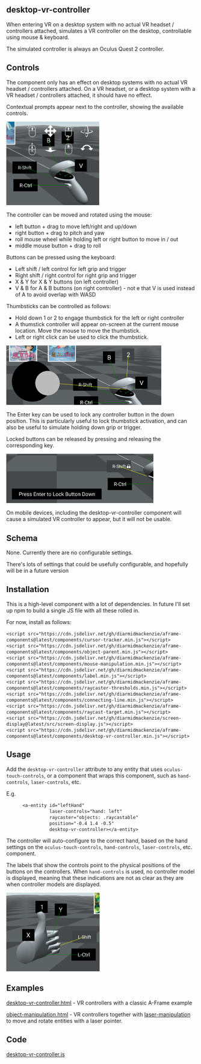 ## desktop-vr-controller

When entering VR on a desktop system with no actual VR headset / controllers attached, simulates a VR controller on the desktop, controllable using mouse & keyboard.

The simulated controller is always an Oculus Quest 2 controller.

## Controls

The component only has an effect on desktop systems with no actual VR headset / controllers attached.  On a VR headset, or a desktop system with a VR headset / controllers attached, it should have no effect.

Contextual prompts appear next to the controller, showing the available controls.

<img src="image-20220802185450073.png" alt="image-20220802185450073" style="zoom:50%;" />

The controller can be moved and rotated using the mouse:

- left button + drag to move left/right and up/down
- right button + drag to pitch and yaw
- roll mouse wheel while holding left or right button to move in / out
- middle mouse button + drag to roll

Buttons can be pressed using the keyboard:

- Left shift / left control for left grip and trigger
- Right shift / right control for right grip and trigger
- X & Y for X & Y buttons (on left controller)
- V & B for A & B buttons (on right controller) - not e that V is used instead of A to avoid overlap with WASD

Thumbsticks can be controlled as follows:

- Hold down 1 or 2 to engage thumbstick for the left or right controller
- A thumstick controller will appear on-screen at the current mouse location.  Move the mouse to move the thumbstick.
- Left or right click can be used to click the thumbstick.

<img src="image-20220802185543518.png" alt="image-20220802185543518" style="zoom:50%;" />

The Enter key can be used to lock any controller button in the down position.  This is particularly useful to lock thumbstick activation, and can also be useful to simulate holding down grip or trigger.

Locked buttons can be released by pressing and releasing the corresponding key.

<img src="image-20220802185741939.png" alt="image-20220802185741939" style="zoom:50%;" />

On mobile devices, including the desktop-vr-controller component will cause a simulated VR controller to appear, but it will not be usable.



## Schema

None.  Currently there are no configurable settings.

There's lots of settings that could be usefully configurable, and hopefully will be in a future version



## Installation

This is a high-level component with a lot of dependencies.  In future I'll set up npm to build a single JS file with all these rolled in.  

For now, install as follows:

```
<script src="https://cdn.jsdelivr.net/gh/diarmidmackenzie/aframe-components@latest/components/cursor-tracker.min.js"></script>
<script src="https://cdn.jsdelivr.net/gh/diarmidmackenzie/aframe-components@latest/components/object-parent.min.js"></script>
<script src="https://cdn.jsdelivr.net/gh/diarmidmackenzie/aframe-components@latest/components/mouse-manipulation.min.js"></script>
<script src="https://cdn.jsdelivr.net/gh/diarmidmackenzie/aframe-components@latest/components/label.min.js"></script>
<script src="https://cdn.jsdelivr.net/gh/diarmidmackenzie/aframe-components@latest/components/raycaster-thresholds.min.js"></script>
<script src="https://cdn.jsdelivr.net/gh/diarmidmackenzie/aframe-components@latest/components/connecting-line.min.js"></script>
<script src="https://cdn.jsdelivr.net/gh/diarmidmackenzie/aframe-components@latest/components/raycast-target.min.js"></script>
<script src="https://cdn.jsdelivr.net/gh/diarmidmackenzie/screen-display@latest/src/screen-display.js"></script>            
<script src="https://cdn.jsdelivr.net/gh/diarmidmackenzie/aframe-components@latest/components/desktop-vr-controller.min.js"></script>
```



## Usage

Add the `desktop-vr-controller` attribute to any entity that uses `oculus-touch-controls`, or a component that wraps this component, such as `hand-controls`, `laser-controls`, etc.

E.g.

```
      <a-entity id="leftHand"
                laser-controls="hand: left"
                raycaster="objects: .raycastable"
                position="-0.4 1.4 -0.5"
                desktop-vr-controller></a-entity>
```

The controller will auto-configure to the correct hand, based on the hand settings on the  `oculus-touch-controls`,  `hand-controls`, `laser-controls`, etc. component.

The labels that show the controls point to the physical positions of the buttons on the controllers.  When `hand-controls` is used, no controller model is displayed, meaning that these indications are not as clear as they are when controller models are displayed.

<img src="image-20220802190100076.png" alt="image-20220802190100076" style="zoom:50%;" />



## Examples

[desktop-vr-controller.html](https://diarmidmackenzie.github.io/aframe-components/component-usage/desktop-vr-controller.html) - VR controllers with a classic A-Frame example

[object-manipulation.html](https://diarmidmackenzie.github.io/aframe-components/component-usage/object-manipulation.html) - VR controllers together with [laser-manipulation](https://diarmidmackenzie.github.io/aframe-components/docs/laser-manipulation.html) to move and rotate entities with a laser pointer.



## Code

  [desktop-vr-controller.js](https://github.com/diarmidmackenzie/aframe-components/blob/main/components/desktop-vr-controller.js)
